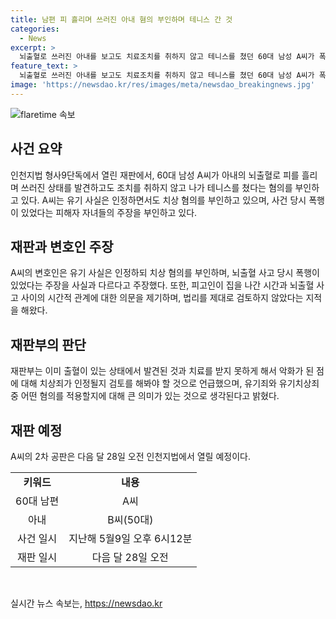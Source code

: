 ```yaml
---
title: 남편 피 흘리며 쓰러진 아내 혐의 부인하며 테니스 간 것
categories:
  - News
excerpt: >
  뇌출혈로 쓰러진 아내를 보고도 치료조치를 취하지 않고 테니스를 쳤던 60대 남성 A씨가 폭행 혐의를 부인했다. A씨는 유기는 인정하나 폭행은 부인하며 변호인은 피해자 주장이 사실과 다르다고 주장했다. A씨는 이전에도 가정폭력으로 경찰에 입건됐지만 무혐의 처리됐으며, 재판부는 치상죄가 인정될지 검토 중이라고 밝혔다. A씨의 2차 공판은 다음 달 28일에 열릴 예정이다. (150자)
feature_text: >
  뇌출혈로 쓰러진 아내를 보고도 치료조치를 취하지 않고 테니스를 쳤던 60대 남성 A씨가 폭행 혐의를 부인했다. A씨는 유기는 인정하나 폭행은 부인하며 변호인은 피해자 주장이 사실과 다르다고 주장했다. A씨는 이전에도 가정폭력으로 경찰에 입건됐지만 무혐의 처리됐으며, 재판부는 치상죄가 인정될지 검토 중이라고 밝혔다. A씨의 2차 공판은 다음 달 28일에 열릴 예정이다. (150자)
image: 'https://newsdao.kr/res/images/meta/newsdao_breakingnews.jpg'
---
```


<p><img src="https://newsdao.kr/res/images/meta/newsdao_breakingnews.jpg" alt="flaretime 속보" /></p>

<h2 data-ke-size="size26">사건 요약</h2>

<p data-ke-size="size16">인천지법 형사9단독에서 열린 재판에서, 60대 남성 A씨가 아내의 뇌출혈로 피를 흘리며 쓰러진 상태를 발견하고도 조치를 취하지 않고 나가 테니스를 쳤다는 혐의를 부인하고 있다. A씨는 유기 사실은 인정하면서도 치상 혐의를 부인하고 있으며, 사건 당시 폭행이 있었다는 피해자 자녀들의 주장을 부인하고 있다. </p>

<h2 data-ke-size="size26">재판과 변호인 주장</h2>

<p data-ke-size="size16">A씨의 변호인은 유기 사실은 인정하되 치상 혐의를 부인하며, 뇌출혈 사고 당시 폭행이 있었다는 주장을 사실과 다르다고 주장했다. 또한, 피고인이 집을 나간 시간과 뇌출혈 사고 사이의 시간적 관계에 대한 의문을 제기하며, 법리를 제대로 검토하지 않았다는 지적을 해왔다. </p>

<h2 data-ke-size="size26">재판부의 판단</h2>

<p data-ke-size="size16">재판부는 이미 출혈이 있는 상태에서 발견된 것과 치료를 받지 못하게 해서 악화가 된 점에 대해 치상죄가 인정될지 검토를 해봐야 할 것으로 언급했으며, 유기죄와 유기치상죄 중 어떤 혐의를 적용할지에 대해 큰 의미가 있는 것으로 생각된다고 밝혔다. </p>

<h2 data-ke-size="size26">재판 예정</h2>

<p data-ke-size="size16">A씨의 2차 공판은 다음 달 28일 오전 인천지법에서 열릴 예정이다. </p>

<table>
  <tr>
    <td style="text-align: center; height: 17px;"><b>키워드</b></td>
    <td style="text-align: center; height: 17px;"><b>내용</b></td>
  </tr>
  <tr>
    <td style="text-align: center; height: 17px;">60대 남편</td>
    <td style="text-align: center; height: 17px;">A씨</td>
  </tr>
  <tr>
    <td style="text-align: center; height: 17px;">아내</td>
    <td style="text-align: center; height: 17px;">B씨(50대)</td>
  </tr>
  <tr>
    <td style="text-align: center; height: 17px;">사건 일시</td>
    <td style="text-align: center; height: 17px;">지난해 5월9일 오후 6시12분</td>
  </tr>
  <tr>
    <td style="text-align: center; height: 17px;">재판 일시</td>
    <td style="text-align: center; height: 17px;">다음 달 28일 오전</td>
  </tr>
</table>

<p data-ke-size="size16">&nbsp;</p>
실시간 뉴스 속보는, <a href="https://newsdao.kr" rel="dofollow">https://newsdao.kr</a>


